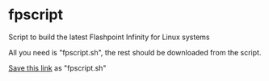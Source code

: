 # fpscript
Script to build the latest Flashpoint Infinity for Linux systems

All you need is "fpscript.sh", the rest should be downloaded from the script.

[Save this link](https://raw.githubusercontent.com/j0lol/fpscript/main/fpscript.sh) as "fpscript.sh" 
